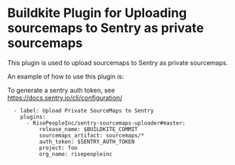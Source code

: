 # Buildkite Plugin for Uploading sourcemaps to Sentry as private sourcemaps

This plugin is used to upload sourcemaps to Sentry as private sourcemaps.

An example of how to use this plugin is:

To generate a sentry auth token, see https://docs.sentry.io/cli/configuration/

```
  - label: Upload Private SourceMaps to Sentry
    plugins:
      - RisePeopleInc/sentry-sourcemaps-uploader#master:
          release_name: $BUILDKITE_COMMIT
          sourcemaps_artifact: sourcemaps/*
          auth_token: $SENTRY_AUTH_TOKEN
          project: foo
          org_name: risepeopleinc
```

